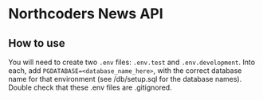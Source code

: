 # Northcoders News API

## How to use

You will need to create two `.env` files: `.env.test` and `.env.development`. Into each, add `PGDATABASE=<database_name_here>`, with the correct database name for that environment (see /db/setup.sql for the database names). Double check that these .env files are .gitignored.

